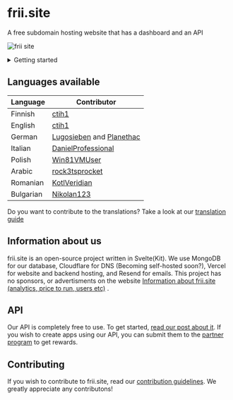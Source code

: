 # frii.site
A free subdomain hosting website that has a dashboard and an API


![frii site](https://github.com/user-attachments/assets/81506c74-981e-4f73-a440-6ce7d4f95513)


<details>
<summary>Getting started</summary>
## Getting started

To get yourself a free subdomain, register an account at https://frii.site/account.
![image](https://github.com/ctih1/frii.site-frontend/assets/78687256/ad214b43-cdcf-440c-8627-8d24339283e5)


 Afer that, go to [the dashboard](https://frii.site/dashboard), and register a new domain by typing your domain (ex: super-awesome-domain.frii.site) to the "Register a new domain" field, then click the magnification glass icon. Make sure to refresh the page after this to show the changes
![image-1](https://github.com/ctih1/frii.site-frontend/assets/78687256/c5868c9c-6b5a-4f53-b3d9-7b96eab56c20)


 ## Managing your domain
 Managing your domain using frii.site is very easy.

 ### Changing types
 Select your domain on the dashboard, and click the type dropdown. ![image-2](https://github.com/ctih1/frii.site-frontend/assets/78687256/00e658d0-851c-49b2-aaed-a56f650770a1)

 Make sure to set a value that is appropriate for each type. Hit the "save" button after this.

 ### Changing your domains content
 Changing your domains "content" is by changing the value field. ![image-3](https://github.com/ctih1/frii.site-frontend/assets/78687256/ca6f8dc9-3087-47f8-ae7d-0df8526a392a)

 ### Deleting your domain
 Sometimes you don't want to own a domain anymore, in that case hit the red recycle bin button next to the save button. You have to wait 15 seconds to confirm this action. ![image-4](https://github.com/ctih1/frii.site-frontend/assets/78687256/51abef48-7ca8-476c-b704-28314eb26d79)

 ## Account management
 ### Deleting your account
 Deleting your account can be done in [the account settings](https://frii.site/account/manage).
 Hit the "delete your account" button there. ![image-5](https://github.com/ctih1/frii.site-frontend/assets/78687256/1c90a630-22a4-4d86-972c-58845bbeadb3)
 This will give you a 15 second countdown

![image-6](https://github.com/ctih1/frii.site-frontend/assets/78687256/d06fb706-bdc3-46a3-a248-14dbe74e0f8c)

 After the countdown is finished, you will get an email confirmation about deleting your account. If you wish to delete your account, open the link.

![image-7](https://github.com/ctih1/frii.site-frontend/assets/78687256/da8bffca-3f53-4652-9166-9d6e8779f141)

 ### Downloading your data
 You can download the data we collect about you by pressing the "Download data button" in [the account settings](https://frii.site/account/manage)
![image-5](https://github.com/ctih1/frii.site-frontend/assets/78687256/1c90a630-22a4-4d86-972c-58845bbeadb3)

 After a short while, you should see that a download has started for your account data.

![image-8](https://github.com/ctih1/frii.site-frontend/assets/78687256/e4c14858-ffa3-4f0c-b9bd-68fc7057810b)


## Missing something?
More info can be found on [our wiki](https://github.com/ctih1/frii.site-frontend/wiki)

</details>

## Languages available

| Language | Contributor |
| -------- | ----------- |
| Finnish | [ctih1](https://github.com/ctih1) |
| English | [ctih1](https://github.com/ctih1) |
| German  | [Lugosieben](https://github.com/lugosieben) and [Planethac](https://github.com/Planethac) |
| Italian | [DanielProfessional](https://github.com/danielprofessional) |
| Polish | [Win81VMUser](https://github.com/win81vmuser) | 
| Arabic | [rock3tsprocket](https://github.com/rock3tsprocket) |
| Romanian | [KotlVeridian](https://github.com/KotlVeridian) |
| Bulgarian | [Nikolan123](https://github.com/nikolan123) |

Do you want to contribute to the translations? Take a look at our [translation guide](https://github.com/ctih1/frii.site-frontend/wiki/Translation-guide)

## Information about us
frii.site is an open-source project written in Svelte(Kit). We use MongoDB for our database, Cloudflare for DNS (Becoming self-hosted soon?), Vercel for website and backend hosting, and Resend for emails. This project has no sponsors, or advertisments on the website [Information about frii.site (analytics, price to run, users etc)](https://github.com/ctih1/frii.site-frontend/discussions/88) .

## API
Our API is completely free to use. To get started, [read our post about it](https://github.com/ctih1/frii.site-frontend/discussions/90). If you wish to create apps using our API, you can submit them to the [partner program](https://github.com/ctih1/frii.site-frontend/discussions/67) to get rewards.

## Contributing
If you wish to contribute to frii.site, read our [contribution guidelines](https://github.com/ctih1/frii.site-frontend/blob/master/.github/CONTRIBUTING.md). We greatly appreciate any contributons!

